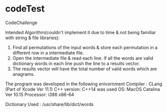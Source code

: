 # codeTest
CodeChallenge

Intended Algorithm(couldn't implement it due to time & not being familiar with string & file libraries): 
1. Find all permutations of the input words & store each permutation in a different row in a intermediate file.
2. Open the intermediate file & read each line. If  all the words are valid dictionary words in each line push the line to a results vector.
3. The results vector will have the total number of valid words which are anagrams.



The program was developed in the following enivornment
Compiler : CLang (Part of Xcode Ver 11.1) 
C++ version:  C++14 was used
OS: MacOS Catalina Ver 10.15
Processor: i386 x86-64

Dictionary Used :
/usr/share/lib/dict/words
